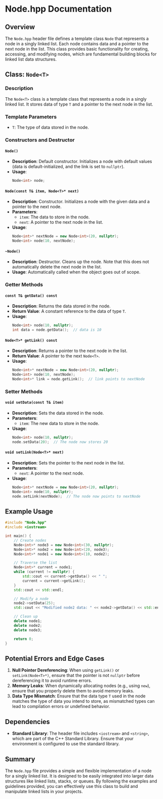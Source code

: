 # Node.hpp Documentation

## Overview

The `Node.hpp` header file defines a template class `Node` that represents a node in a singly linked list. Each node contains data and a pointer to the next node in the list. This class provides basic functionality for creating, accessing, and modifying nodes, which are fundamental building blocks for linked list data structures.

## Class: `Node<T>`

### Description
The `Node<T>` class is a template class that represents a node in a singly linked list. It stores data of type `T` and a pointer to the next node in the list.

### Template Parameters
- `T`: The type of data stored in the node.

### Constructors and Destructor

#### `Node()`
- **Description**: Default constructor. Initializes a node with default values (data is default-initialized, and the link is set to `nullptr`).
- **Usage**:
  ```cpp
  Node<int> node;
  ```

#### `Node(const T& item, Node<T>* next)`
- **Description**: Constructor. Initializes a node with the given data and a pointer to the next node.
- **Parameters**:
  - `item`: The data to store in the node.
  - `next`: A pointer to the next node in the list.
- **Usage**:
  ```cpp
  Node<int>* nextNode = new Node<int>(20, nullptr);
  Node<int> node(10, nextNode);
  ```

#### `~Node()`
- **Description**: Destructor. Cleans up the node. Note that this does not automatically delete the next node in the list.
- **Usage**: Automatically called when the object goes out of scope.

### Getter Methods

#### `const T& getData() const`
- **Description**: Returns the data stored in the node.
- **Return Value**: A constant reference to the data of type `T`.
- **Usage**:
  ```cpp
  Node<int> node(10, nullptr);
  int data = node.getData();  // data is 10
  ```

#### `Node<T>* getLink() const`
- **Description**: Returns a pointer to the next node in the list.
- **Return Value**: A pointer to the next `Node<T>`.
- **Usage**:
  ```cpp
  Node<int>* nextNode = new Node<int>(20, nullptr);
  Node<int> node(10, nextNode);
  Node<int>* link = node.getLink();  // link points to nextNode
  ```

### Setter Methods

#### `void setData(const T& item)`
- **Description**: Sets the data stored in the node.
- **Parameters**:
  - `item`: The new data to store in the node.
- **Usage**:
  ```cpp
  Node<int> node(10, nullptr);
  node.setData(20);  // The node now stores 20
  ```

#### `void setLink(Node<T>* next)`
- **Description**: Sets the pointer to the next node in the list.
- **Parameters**:
  - `next`: A pointer to the next node.
- **Usage**:
  ```cpp
  Node<int>* nextNode = new Node<int>(20, nullptr);
  Node<int> node(10, nullptr);
  node.setLink(nextNode);  // The node now points to nextNode
  ```

## Example Usage

```cpp
#include "Node.hpp"
#include <iostream>

int main() {
    // Create nodes
    Node<int>* node3 = new Node<int>(30, nullptr);
    Node<int>* node2 = new Node<int>(20, node3);
    Node<int>* node1 = new Node<int>(10, node2);

    // Traverse the list
    Node<int>* current = node1;
    while (current != nullptr) {
        std::cout << current->getData() << " ";
        current = current->getLink();
    }
    std::cout << std::endl;

    // Modify a node
    node2->setData(25);
    std::cout << "Modified node2 data: " << node2->getData() << std::endl;

    // Clean up
    delete node1;
    delete node2;
    delete node3;

    return 0;
}
```

## Potential Errors and Edge Cases

1. **Null Pointer Dereferencing**: When using `getLink()` or `setLink(Node<T>*)`, ensure that the pointer is not `nullptr` before dereferencing it to avoid runtime errors.
2. **Memory Leaks**: When dynamically allocating nodes (e.g., using `new`), ensure that you properly delete them to avoid memory leaks.
3. **Data Type Mismatch**: Ensure that the data type `T` used in the node matches the type of data you intend to store, as mismatched types can lead to compilation errors or undefined behavior.

## Dependencies

- **Standard Library**: The header file includes `<iostream>` and `<string>`, which are part of the C++ Standard Library. Ensure that your environment is configured to use the standard library.

## Summary

The `Node.hpp` file provides a simple and flexible implementation of a node for a singly linked list. It is designed to be easily integrated into larger data structures like linked lists, stacks, or queues. By following the examples and guidelines provided, you can effectively use this class to build and manipulate linked lists in your projects.
